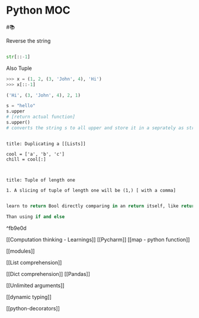 # Python MOC

#📚 


Reverse the string 
``` py

str[::-1]

```


Also Tuple
```py
>>> x = (1, 2, (3, 'John', 4), 'Hi')
>>> x[::-1]

('Hi', (3, 'John', 4), 2, 1)

```


```py
s = "hello"
s.upper 
# [return actual function]
s.upper()
# converts the string s to all upper and store it in a seprately as strings are immutable objects


```

```ad-tip

title: Duplicating a [[Lists]]

cool = ['a', 'b', 'c']
chill = cool[:]



```

```ad-tip
title: Tuple of length one

1. A slicing of tuple of length one will be (1,) [ with a comma]

```

```py

learn to return Bool directly comparing in an return itself, like return aStr == char

Than using if and else
```

^fb9e0d

[[Computation thinking - Learnings]]
[[Pycharm]]
[[map - python function]]

[[modules]]

[[List comprehension]]

[[Dict comprehension]]
[[Pandas]]

[[Unlimited arguments]]

[[dynamic typing]]

[[python-decorators]]